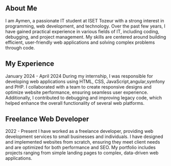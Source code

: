 ## About Me
I am Aymen, a passionate IT student at ISET Tozeur with a strong interest in programming, web development, and technology. Over the past few years, I have gained practical experience in various fields of IT, including coding, debugging, and project management. My skills are centered around building efficient, user-friendly web applications and solving complex problems through code.

## My Experience
January 2024 - April 2024
During my internship, I was responsible for developing web applications using HTML, CSS, JavaScript,angular,symfony and PHP. I collaborated with a team to create responsive designs and optimize website performance, ensuring seamless user experience. Additionally, I contributed to debugging and improving legacy code, which helped enhance the overall functionality of several web platforms.

## Freelance Web Developer
2022 - Present
I have worked as a freelance developer, providing web development services to small businesses and individuals. I have designed and implemented websites from scratch, ensuring they meet client needs and are optimized for both performance and SEO. My portfolio includes projects ranging from simple landing pages to complex, data-driven web applications.

